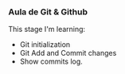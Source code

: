 ### Aula de Git & Github

This stage I'm learning:

- Git initialization
- Git Add and Commit changes
- Show commits log.